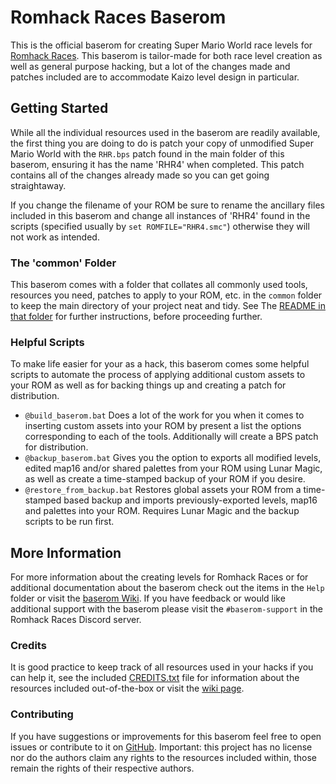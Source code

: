 # Romhack Races Baserom

This is the official baserom for creating Super Mario World race levels for [Romhack Races](https://romhackraces.com/). This baserom is tailor-made for both race level creation as well as general purpose hacking, but a lot of the changes made and patches included are to accommodate Kaizo level design in particular.

## Getting Started

While all the individual resources used in the baserom are readily available, the first thing you are doing to do is patch your copy of unmodified Super Mario World with the `RHR.bps` patch found in the main folder of this baserom, ensuring it has the name 'RHR4' when completed. This patch contains all of the changes already made so you can get going straightaway.

If you change the filename of your ROM be sure to rename the ancillary files included in this baserom and change all instances of 'RHR4' found in the scripts (specified usually by `set ROMFILE="RHR4.smc"`) otherwise they will not work as intended.

### The 'common' Folder

This baserom comes with a folder that collates all commonly used tools, resources you need, patches to apply to your ROM, etc. in the  `common` folder to keep the main directory of your project neat and tidy. See The [README in that folder](common) for further instructions, before proceeding further.

### Helpful Scripts

To make life easier for your as a hack, this baserom comes some helpful scripts to automate the process of applying additional custom assets to your ROM as well as for backing things up and creating a patch for distribution.

- `@build_baserom.bat` Does a lot of the work for you when it comes to inserting custom assets into your ROM by present a list the options corresponding to each of the tools. Additionally will create a BPS patch for distribution.
- `@backup_baserom.bat` Gives you the option to exports all modified levels, edited map16 and/or shared palettes from your ROM using Lunar Magic, as well as create a time-stamped backup of your ROM if you desire.
- `@restore_from_backup.bat` Restores global assets your ROM from a time-stamped based backup and imports previously-exported levels, map16 and palettes into your ROM. Requires Lunar Magic and the backup scripts to be run first.

## More Information

For more information about the creating levels for Romhack Races or for additional documentation about the baserom check out the items in the `Help` folder or visit the [baserom Wiki](https://github.com/ampersam-smw/rhr-baserom/wiki). If you have feedback or would like additional support with the baserom please visit the `#baserom-support` in the Romhack Races Discord server.

### Credits

It is good practice to keep track of all resources used in your hacks if you can help it, see the included [CREDITS.txt](CREDITS.txt) file for information about the resources included out-of-the-box or visit the [wiki page](https://github.com/ampersam-smw/rhr-baserom/wiki/Resources-Used-in-the-Baserom).

### Contributing

If you have suggestions or improvements for this baserom feel free to open issues or contribute to it on [GitHub](https://github.com/ampersam-smw/rhr-baserom). Important: this project has no license nor do the authors claim any rights to the resources included within, those remain the rights of their respective authors.
